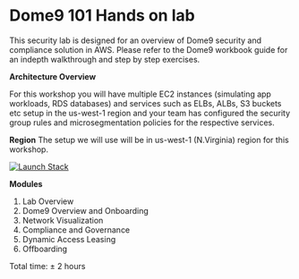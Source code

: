 
# Dome9 101 Hands on lab
This security lab is designed for an overview of Dome9 security and compliance solution in AWS. Please refer to the Dome9 workbook guide for an indepth walkthrough and step by step exercises.

<b>Architecture Overview</b>

For this workshop you will have multiple EC2 instances (simulating app workloads, RDS databases) and services such as ELBs, ALBs, S3 buckets etc setup in the us-west-1 region and your team has configured the security group rules and microsegmentation policies for the respective services.


<b>Region</b>
The setup we will use will be in us-west-1 (N.Virginia) region for this workshop.


[![Launch Stack](https://cdn.rawgit.com/buildkite/cloudformation-launch-stack-button-svg/master/launch-stack.svg)](https://console.aws.amazon.com/cloudformation/home?region=us-east-1#/stacks/new?stackName=D9-Lab&templateURL=https://s3.amazonaws.com/cf-templates-1mqgad319u6vu-us-east-1/D9-Lab-CFT-Aug-2018.json)


<b>Modules</b>
1. Lab Overview 
2. Dome9 Overview and Onboarding
3.  Network Visualization 
4. Compliance and Governance
5. Dynamic Access Leasing
6. Offboarding

Total time: ± 2 hours
